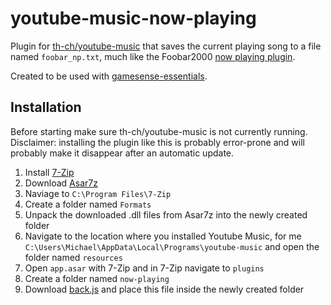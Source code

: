 # youtube-music-now-playing
Plugin for [th-ch/youtube-music](https://github.com/th-ch/youtube-music) that saves the current playing song to a file named `foobar_np.txt`, much like the Foobar2000 [now playing plugin](https://skipyrich.com/wiki/Foobar2000:Now_Playing_Simple).

Created to be used with [gamesense-essentials](https://mtricht.github.io/gamesense-essentials/).

## Installation
Before starting make sure th-ch/youtube-music is not currently running.
Disclaimer: installing the plugin like this is probably error-prone and will probably make it disappear after an automatic update.

1. Install [7-Zip](https://www.7-zip.org/)
2. Download [Asar7z](https://www.tc4shell.com/en/7zip/asar/)
3. Naviage to `C:\Program Files\7-Zip`
4. Create a folder named `Formats`
5. Unpack the downloaded .dll files from Asar7z into the newly created folder
6. Navigate to the location where you installed Youtube Music, for me `C:\Users\Michael\AppData\Local\Programs\youtube-music` and open the folder named `resources`
7. Open `app.asar` with 7-Zip and in 7-Zip navigate to `plugins`
8. Create a folder named `now-playing`
9. Download [back.js](https://raw.githubusercontent.com/mtricht/youtube-music-now-playing/master/back.js) and place this file inside the newly created folder
